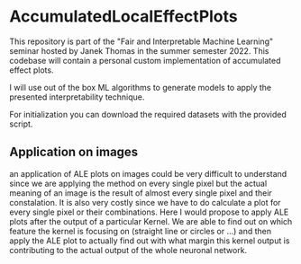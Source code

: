 # AccumulatedLocalEffectPlots
This repository is part of the "Fair and Interpretable Machine Learning" seminar hosted by Janek Thomas in the summer semester 2022. This codebase will contain a personal custom implementation of accumulated effect plots.
 
I will use out of the box ML algorithms to generate models to apply the presented interpretability technique. 

For initialization you can download the required datasets with the provided script.

## Application on images
an application of ALE plots on images could be very difficult to understand since we are applying the method on every single pixel but the actual meaning of an image is the result of almost every single pixel and their constalation. It is also very costly since we have to do calculate a plot for every single pixel or their combinations. 
Here I would propose to apply ALE plots after the output of a particular Kernel. We are able to find out on which feature the kernel is focusing on (straight line or circles or ...) and then apply the ALE plot to actually find out with what margin this kernel output is contributing to the actual output of the whole neuronal network.